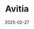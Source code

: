 ---  
layout: startup_page  
title: "Avitia"  
id: "avitia.bio"  
permalink: "/avitiaavitia.bio02272025/"  
website: "https://www.avitia.bio"  
funding_round: "Seed"  
funding_amount: "$5M"  
investors: "PacBridge Capital Partners"  
about: "Avitia is an AI company providing end-to-end testing solutions to rapidly identify cancer mutations and applicable treatments. Its platform empowers labs and oncologists to accelerate targeted treatments, reduce costs, and improve patient-focused care. The company's technology allows for advanced molecular testing directly on-site, offering a cost-effective alternative to existing send-out methods."  
markets: "Healthtech, AI, Biotechnology, Oncology"  
hq: "Montreal, Canada"  
founded_year: "2024"  
linkedin: "https://www.linkedin.com/company/avitia-bio"  
twitter: "https://twitter.com/avitiabio"  
instagram: ""  
facebook: "https://www.facebook.com/avitiabio"  
crunchbase: "https://www.crunchbase.com/organization/avitia"  
pitchbook: "https://pitchbook.com/profiles/company/754113-34"  

date_display: "27-Feb-2025"  
date: "2025-02-27"

# SEO Optimization  
meta_title: "Avitia - Seed Funding ($5M)"  
meta_description: "Avitia, Avitia is an AI company providing end-to-end testing solutions to rapidly identify cancer mutations and applicable treatments. Its platform empowers l..."  
meta_keywords: "Avitia, Healthtech, AI, Biotechnology, Oncology, Seed funding"  
canonical_url: "https://startup.projectstartups.com/avitiaavitia.bio02272025/"  
---